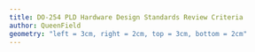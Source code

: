 ```yaml
---
title: DO-254 PLD Hardware Design Standards Review Criteria
author: QueenField
geometry: "left = 3cm, right = 2cm, top = 3cm, bottom = 2cm"
---
```

